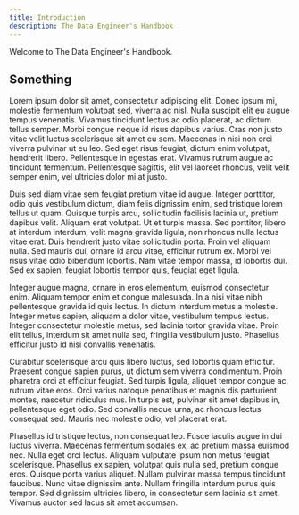 ```yaml
---
title: Introduction
description: The Data Engineer's Handbook
---
```


Welcome to The Data Engineer's Handbook.

## Something

Lorem ipsum dolor sit amet, consectetur adipiscing elit. Donec ipsum mi, molestie fermentum volutpat sed, viverra ac nisl. Nulla suscipit elit eu augue tempus venenatis. Vivamus tincidunt lectus ac odio placerat, ac dictum tellus semper. Morbi congue neque id risus dapibus varius. Cras non justo vitae velit luctus scelerisque sit amet eu sem. Maecenas in nisi non orci viverra pulvinar ut eu leo. Sed eget risus feugiat, dictum enim volutpat, hendrerit libero. Pellentesque in egestas erat. Vivamus rutrum augue ac tincidunt fermentum. Pellentesque sagittis, elit vel laoreet rhoncus, velit velit semper enim, vel ultricies dolor mi at justo.

Duis sed diam vitae sem feugiat pretium vitae id augue. Integer porttitor, odio quis vestibulum dictum, diam felis dignissim enim, sed tristique lorem tellus ut quam. Quisque turpis arcu, sollicitudin facilisis lacinia ut, pretium dapibus velit. Aliquam erat volutpat. Ut et turpis massa. Sed porttitor, libero at interdum interdum, velit magna gravida ligula, non rhoncus nulla lectus vitae erat. Duis hendrerit justo vitae sollicitudin porta. Proin vel aliquam nulla. Sed mauris dui, ornare id arcu vitae, efficitur rutrum ex. Morbi vel risus vitae odio bibendum lobortis. Nam vitae tempor massa, id lobortis dui. Sed ex sapien, feugiat lobortis tempor quis, feugiat eget ligula.

Integer augue magna, ornare in eros elementum, euismod consectetur enim. Aliquam tempor enim et congue malesuada. In a nisi vitae nibh pellentesque gravida id quis lectus. In dictum interdum metus a molestie. Integer metus sapien, aliquam a dolor vitae, vestibulum tempus lectus. Integer consectetur molestie metus, sed lacinia tortor gravida vitae. Proin elit tellus, interdum sit amet nulla sed, fringilla vestibulum justo. Phasellus efficitur justo id nisi convallis venenatis.

Curabitur scelerisque arcu quis libero luctus, sed lobortis quam efficitur. Praesent congue sapien purus, ut dictum sem viverra condimentum. Proin pharetra orci at efficitur feugiat. Sed turpis ligula, aliquet tempor congue ac, rutrum vitae eros. Orci varius natoque penatibus et magnis dis parturient montes, nascetur ridiculus mus. In turpis est, pulvinar sit amet dapibus in, pellentesque eget odio. Sed convallis neque urna, ac rhoncus lectus consequat sed. Mauris nec molestie odio, vel placerat erat.

Phasellus id tristique lectus, non consequat leo. Fusce iaculis augue in dui luctus viverra. Maecenas fermentum sodales ex, ac pretium massa euismod nec. Nulla eget orci lectus. Aliquam vulputate ipsum non metus feugiat scelerisque. Phasellus ex sapien, volutpat quis nulla sed, pretium congue eros. Quisque porta varius aliquet. Nullam pulvinar massa tempus tincidunt faucibus. Nunc vitae dignissim ante. Nullam fringilla interdum purus quis tempor. Sed dignissim ultricies libero, in consectetur sem lacinia sit amet. Vivamus auctor sed lacus sit amet accumsan. 